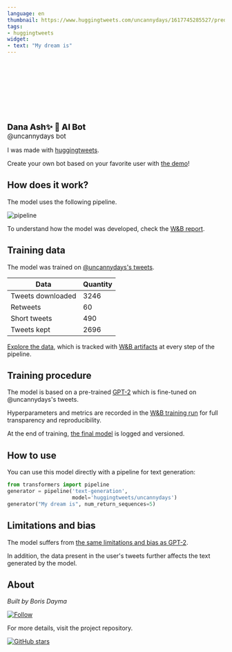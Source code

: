 ```yaml
---
language: en
thumbnail: https://www.huggingtweets.com/uncannydays/1617745285527/predictions.png
tags:
- huggingtweets
widget:
- text: "My dream is"
---
```


<div>
<div style="width: 132px; height:132px; border-radius: 50%; background-size: cover; background-image: url('https://pbs.twimg.com/profile_images/1377754982502514689/RTQPHdwX_400x400.jpg')">
</div>
<div style="margin-top: 8px; font-size: 19px; font-weight: 800">Dana Ash✨ 🤖 AI Bot </div>
<div style="font-size: 15px">@uncannydays bot</div>
</div>

I was made with [huggingtweets](https://github.com/borisdayma/huggingtweets).

Create your own bot based on your favorite user with [the demo](https://colab.research.google.com/github/borisdayma/huggingtweets/blob/master/huggingtweets-demo.ipynb)!

## How does it work?

The model uses the following pipeline.

![pipeline](https://github.com/borisdayma/huggingtweets/blob/master/img/pipeline.png?raw=true)

To understand how the model was developed, check the [W&B report](https://wandb.ai/wandb/huggingtweets/reports/HuggingTweets-Train-a-Model-to-Generate-Tweets--VmlldzoxMTY5MjI).

## Training data

The model was trained on [@uncannydays's tweets](https://twitter.com/uncannydays).

| Data | Quantity |
| --- | --- |
| Tweets downloaded | 3246 |
| Retweets | 60 |
| Short tweets | 490 |
| Tweets kept | 2696 |

[Explore the data](https://wandb.ai/wandb/huggingtweets/runs/2ppbgefa/artifacts), which is tracked with [W&B artifacts](https://docs.wandb.com/artifacts) at every step of the pipeline.

## Training procedure

The model is based on a pre-trained [GPT-2](https://huggingface.co/gpt2) which is fine-tuned on @uncannydays's tweets.

Hyperparameters and metrics are recorded in the [W&B training run](https://wandb.ai/wandb/huggingtweets/runs/a16vdxsh) for full transparency and reproducibility.

At the end of training, [the final model](https://wandb.ai/wandb/huggingtweets/runs/a16vdxsh/artifacts) is logged and versioned.

## How to use

You can use this model directly with a pipeline for text generation:

```python
from transformers import pipeline
generator = pipeline('text-generation',
                     model='huggingtweets/uncannydays')
generator("My dream is", num_return_sequences=5)
```

## Limitations and bias

The model suffers from [the same limitations and bias as GPT-2](https://huggingface.co/gpt2#limitations-and-bias).

In addition, the data present in the user's tweets further affects the text generated by the model.

## About

*Built by Boris Dayma*

[![Follow](https://img.shields.io/twitter/follow/borisdayma?style=social)](https://twitter.com/intent/follow?screen_name=borisdayma)

For more details, visit the project repository.

[![GitHub stars](https://img.shields.io/github/stars/borisdayma/huggingtweets?style=social)](https://github.com/borisdayma/huggingtweets)
